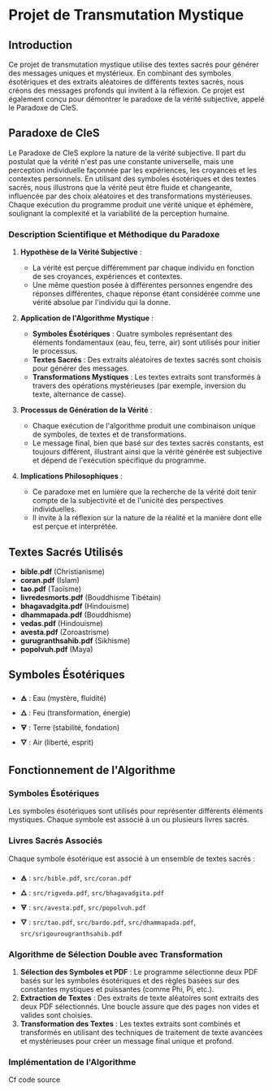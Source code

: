 # Projet de Transmutation Mystique

## Introduction

Ce projet de transmutation mystique utilise des textes sacrés pour générer des messages uniques et mystérieux. En combinant des symboles ésotériques et des extraits aléatoires de différents textes sacrés, nous créons des messages profonds qui invitent à la réflexion. Ce projet est également conçu pour démontrer le paradoxe de la vérité subjective, appelé le Paradoxe de CleS.

## Paradoxe de CleS

Le Paradoxe de CleS explore la nature de la vérité subjective. Il part du postulat que la vérité n'est pas une constante universelle, mais une perception individuelle façonnée par les expériences, les croyances et les contextes personnels. En utilisant des symboles ésotériques et des textes sacrés, nous illustrons que la vérité peut être fluide et changeante, influencée par des choix aléatoires et des transformations mystérieuses. Chaque exécution du programme produit une vérité unique et éphémère, soulignant la complexité et la variabilité de la perception humaine.

### Description Scientifique et Méthodique du Paradoxe

1. **Hypothèse de la Vérité Subjective** :
   - La vérité est perçue différemment par chaque individu en fonction de ses croyances, expériences et contextes.
   - Une même question posée à différentes personnes engendre des réponses différentes, chaque réponse étant considérée comme une vérité absolue par l'individu qui la donne.

2. **Application de l'Algorithme Mystique** :
   - **Symboles Ésotériques** : Quatre symboles représentant des éléments fondamentaux (eau, feu, terre, air) sont utilisés pour initier le processus.
   - **Textes Sacrés** : Des extraits aléatoires de textes sacrés sont choisis pour générer des messages.
   - **Transformations Mystiques** : Les textes extraits sont transformés à travers des opérations mystérieuses (par exemple, inversion du texte, alternance de casse).

3. **Processus de Génération de la Vérité** :
   - Chaque exécution de l'algorithme produit une combinaison unique de symboles, de textes et de transformations.
   - Le message final, bien que basé sur des textes sacrés constants, est toujours différent, illustrant ainsi que la vérité générée est subjective et dépend de l'exécution spécifique du programme.

4. **Implications Philosophiques** :
   - Ce paradoxe met en lumière que la recherche de la vérité doit tenir compte de la subjectivité et de l'unicité des perspectives individuelles.
   - Il invite à la réflexion sur la nature de la réalité et la manière dont elle est perçue et interprétée.

## Textes Sacrés Utilisés

- **bible.pdf** (Christianisme)
- **coran.pdf** (Islam)
- **tao.pdf** (Taoïsme)
- **livredesmorts.pdf** (Bouddhisme Tibétain)
- **bhagavadgita.pdf** (Hindouisme)
- **dhammapada.pdf** (Bouddhisme)
- **vedas.pdf** (Hindouisme)
- **avesta.pdf** (Zoroastrisme)
- **gurugranthsahib.pdf** (Sikhisme)
- **popolvuh.pdf** (Maya)

## Symboles Ésotériques

- **🜁** : Eau (mystère, fluidité)
- **🜂** : Feu (transformation, énergie)
- **🜃** : Terre (stabilité, fondation)
- **🜄** : Air (liberté, esprit)

## Fonctionnement de l'Algorithme

### Symboles Ésotériques

Les symboles ésotériques sont utilisés pour représenter différents éléments mystiques. Chaque symbole est associé à un ou plusieurs livres sacrés.

### Livres Sacrés Associés

Chaque symbole ésotérique est associé à un ensemble de textes sacrés :

- **🜁** : `src/bible.pdf`, `src/coran.pdf`
- **🜂** : `src/rigveda.pdf`, `src/bhagavadgita.pdf`
- **🜃** : `src/avesta.pdf`, `src/popolvuh.pdf`
- **🜄** : `src/tao.pdf`, `src/bardo.pdf`, `src/dhammapada.pdf`, `src/srigourougranthsahib.pdf`

### Algorithme de Sélection Double avec Transformation

1. **Sélection des Symboles et PDF** : Le programme sélectionne deux PDF basés sur les symboles ésotériques et des règles basées sur des constantes mystiques et puissantes (comme Phi, Pi, etc.).
2. **Extraction de Textes** : Des extraits de texte aléatoires sont extraits des deux PDF sélectionnés. Une boucle assure que des pages non vides et valides sont choisies.
3. **Transformation des Textes** : Les textes extraits sont combinés et transformés en utilisant des techniques de traitement de texte avancées et mystérieuses pour créer un message final unique et profond.

### Implémentation de l'Algorithme

Cf code source